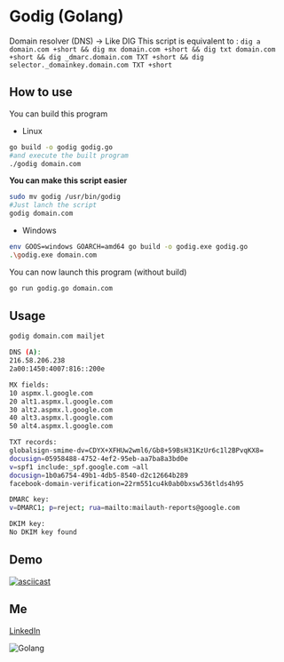 # Godig (Golang)

Domain resolver (DNS) -> Like DIG
This script is equivalent to :
`dig a domain.com +short && dig mx domain.com +short && dig txt domain.com +short && dig _dmarc.domain.com TXT +short && dig selector._domainkey.domain.com TXT +short`

## How to use
You can build this program
- Linux
```bash
go build -o godig godig.go
#and execute the built program
./godig domain.com
```

**You can make this script easier**
```bash
sudo mv godig /usr/bin/godig
#Just lanch the script
godig domain.com
```

- Windows
```bash
env GOOS=windows GOARCH=amd64 go build -o godig.exe godig.go
.\godig.exe domain.com
```


You can now launch this program (without build)
```bash
go run godig.go domain.com
```

## Usage

```bash
godig domain.com mailjet

DNS (A):
216.58.206.238
2a00:1450:4007:816::200e

MX fields:
10 aspmx.l.google.com
20 alt1.aspmx.l.google.com
30 alt2.aspmx.l.google.com
40 alt3.aspmx.l.google.com
50 alt4.aspmx.l.google.com

TXT records:
globalsign-smime-dv=CDYX+XFHUw2wml6/Gb8+59BsH31KzUr6c1l2BPvqKX8=
docusign=05958488-4752-4ef2-95eb-aa7ba8a3bd0e
v=spf1 include:_spf.google.com ~all
docusign=1b0a6754-49b1-4db5-8540-d2c12664b289
facebook-domain-verification=22rm551cu4k0ab0bxsw536tlds4h95

DMARC key:
v=DMARC1; p=reject; rua=mailto:mailauth-reports@google.com

DKIM key:
No DKIM key found
```

## Demo
[![asciicast](https://asciinema.org/a/2Sc2uQqRosGsC97IbrjbFqsvE.svg)](https://asciinema.org/a/2Sc2uQqRosGsC97IbrjbFqsvE)

## Me
[LinkedIn](https://fr.linkedin.com/in/kenji-duriez-9b93bb141)

![Golang](https://siasky.net/fALkLQPtiy4kY3qkF0hRxP9L4iGJHMRyT-4YhotbCPv2ng)
